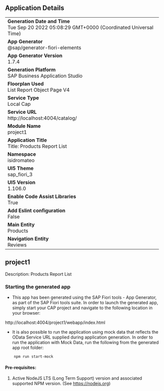 ## Application Details
|               |
| ------------- |
|**Generation Date and Time**<br>Tue Sep 20 2022 05:08:29 GMT+0000 (Coordinated Universal Time)|
|**App Generator**<br>@sap/generator-fiori-elements|
|**App Generator Version**<br>1.7.4|
|**Generation Platform**<br>SAP Business Application Studio|
|**Floorplan Used**<br>List Report Object Page V4|
|**Service Type**<br>Local Cap|
|**Service URL**<br>http://localhost:4004/catalog/
|**Module Name**<br>project1|
|**Application Title**<br>Title: Products Report List|
|**Namespace**<br>isidromateo|
|**UI5 Theme**<br>sap_fiori_3|
|**UI5 Version**<br>1.106.0|
|**Enable Code Assist Libraries**<br>True|
|**Add Eslint configuration**<br>False|
|**Main Entity**<br>Products|
|**Navigation Entity**<br>Reviews|

## project1

Description: Products Report List

### Starting the generated app

-   This app has been generated using the SAP Fiori tools - App Generator, as part of the SAP Fiori tools suite.  In order to launch the generated app, simply start your CAP project and navigate to the following location in your browser:

http://localhost:4004/project1/webapp/index.html

- It is also possible to run the application using mock data that reflects the OData Service URL supplied during application generation.  In order to run the application with Mock Data, run the following from the generated app root folder:

```
    npm run start-mock
```

#### Pre-requisites:

1. Active NodeJS LTS (Long Term Support) version and associated supported NPM version.  (See https://nodejs.org)


